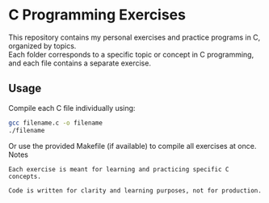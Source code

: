 # C Programming Exercises

This repository contains my personal exercises and practice programs in C, organized by topics.  
Each folder corresponds to a specific topic or concept in C programming, and each file contains a separate exercise.

## Usage

Compile each C file individually using:

```bash
gcc filename.c -o filename
./filename
```
Or use the provided Makefile (if available) to compile all exercises at once.
Notes

    Each exercise is meant for learning and practicing specific C concepts.

    Code is written for clarity and learning purposes, not for production.
